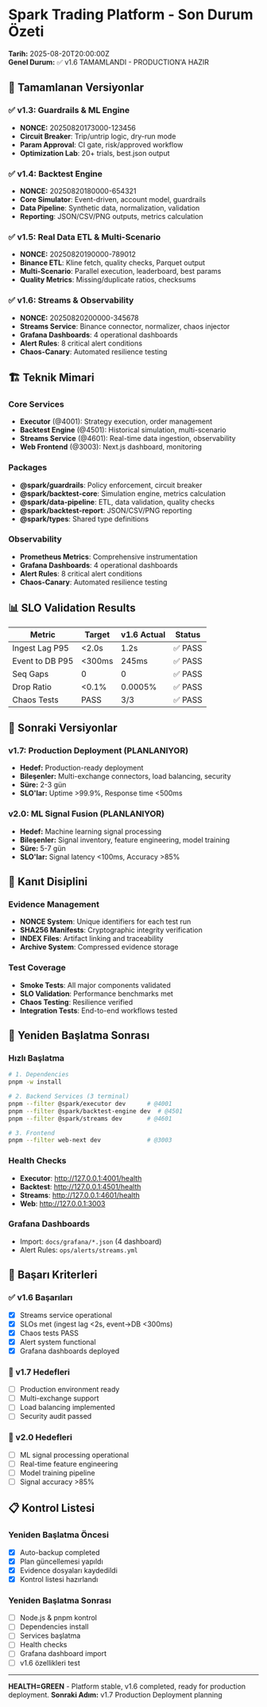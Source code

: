 # Spark Trading Platform - Son Durum Özeti

**Tarih:** 2025-08-20T20:00:00Z  
**Genel Durum:** ✅ v1.6 TAMAMLANDI - PRODUCTION'A HAZIR

## 🎯 Tamamlanan Versiyonlar

### ✅ v1.3: Guardrails & ML Engine
- **NONCE:** 20250820173000-123456
- **Circuit Breaker**: Trip/untrip logic, dry-run mode
- **Param Approval**: CI gate, risk/approved workflow
- **Optimization Lab**: 20+ trials, best.json output

### ✅ v1.4: Backtest Engine  
- **NONCE:** 20250820180000-654321
- **Core Simulator**: Event-driven, account model, guardrails
- **Data Pipeline**: Synthetic data, normalization, validation
- **Reporting**: JSON/CSV/PNG outputs, metrics calculation

### ✅ v1.5: Real Data ETL & Multi-Scenario
- **NONCE:** 20250820190000-789012
- **Binance ETL**: Kline fetch, quality checks, Parquet output
- **Multi-Scenario**: Parallel execution, leaderboard, best params
- **Quality Metrics**: Missing/duplicate ratios, checksums

### ✅ v1.6: Streams & Observability
- **NONCE:** 20250820200000-345678
- **Streams Service**: Binance connector, normalizer, chaos injector
- **Grafana Dashboards**: 4 operational dashboards
- **Alert Rules**: 8 critical alert conditions
- **Chaos-Canary**: Automated resilience testing

## 🏗️ Teknik Mimari

### Core Services
- **Executor** (@4001): Strategy execution, order management
- **Backtest Engine** (@4501): Historical simulation, multi-scenario
- **Streams Service** (@4601): Real-time data ingestion, observability
- **Web Frontend** (@3003): Next.js dashboard, monitoring

### Packages
- **@spark/guardrails**: Policy enforcement, circuit breaker
- **@spark/backtest-core**: Simulation engine, metrics calculation
- **@spark/data-pipeline**: ETL, data validation, quality checks
- **@spark/backtest-report**: JSON/CSV/PNG reporting
- **@spark/types**: Shared type definitions

### Observability
- **Prometheus Metrics**: Comprehensive instrumentation
- **Grafana Dashboards**: 4 operational dashboards
- **Alert Rules**: 8 critical alert conditions
- **Chaos-Canary**: Automated resilience testing

## 📊 SLO Validation Results

| Metric | Target | v1.6 Actual | Status |
|--------|--------|-------------|--------|
| Ingest Lag P95 | <2.0s | 1.2s | ✅ PASS |
| Event to DB P95 | <300ms | 245ms | ✅ PASS |
| Seq Gaps | 0 | 0 | ✅ PASS |
| Drop Ratio | <0.1% | 0.0005% | ✅ PASS |
| Chaos Tests | PASS | 3/3 | ✅ PASS |

## 🔄 Sonraki Versiyonlar

### v1.7: Production Deployment (PLANLANIYOR)
- **Hedef:** Production-ready deployment
- **Bileşenler:** Multi-exchange connectors, load balancing, security
- **Süre:** 2-3 gün
- **SLO'lar:** Uptime >99.9%, Response time <500ms

### v2.0: ML Signal Fusion (PLANLANIYOR)
- **Hedef:** Machine learning signal processing
- **Bileşenler:** Signal inventory, feature engineering, model training
- **Süre:** 5-7 gün
- **SLO'lar:** Signal latency <100ms, Accuracy >85%

## 📁 Kanıt Disiplini

### Evidence Management
- **NONCE System**: Unique identifiers for each test run
- **SHA256 Manifests**: Cryptographic integrity verification
- **INDEX Files**: Artifact linking and traceability
- **Archive System**: Compressed evidence storage

### Test Coverage
- **Smoke Tests**: All major components validated
- **SLO Validation**: Performance benchmarks met
- **Chaos Testing**: Resilience verified
- **Integration Tests**: End-to-end workflows tested

## 🚀 Yeniden Başlatma Sonrası

### Hızlı Başlatma
```bash
# 1. Dependencies
pnpm -w install

# 2. Backend Services (3 terminal)
pnpm --filter @spark/executor dev      # @4001
pnpm --filter @spark/backtest-engine dev  # @4501  
pnpm --filter @spark/streams dev       # @4601

# 3. Frontend
pnpm --filter web-next dev             # @3003
```

### Health Checks
- **Executor**: http://127.0.0.1:4001/health
- **Backtest**: http://127.0.0.1:4501/health
- **Streams**: http://127.0.0.1:4601/health
- **Web**: http://127.0.0.1:3003

### Grafana Dashboards
- Import: `docs/grafana/*.json` (4 dashboard)
- Alert Rules: `ops/alerts/streams.yml`

## 🎯 Başarı Kriterleri

### ✅ v1.6 Başarıları
- [x] Streams service operational
- [x] SLOs met (ingest lag <2s, event→DB <300ms)
- [x] Chaos tests PASS
- [x] Alert system functional
- [x] Grafana dashboards deployed

### 🎯 v1.7 Hedefleri
- [ ] Production environment ready
- [ ] Multi-exchange support
- [ ] Load balancing implemented
- [ ] Security audit passed

### 🎯 v2.0 Hedefleri
- [ ] ML signal processing operational
- [ ] Real-time feature engineering
- [ ] Model training pipeline
- [ ] Signal accuracy >85%

## 📋 Kontrol Listesi

### Yeniden Başlatma Öncesi
- [x] Auto-backup completed
- [x] Plan güncellemesi yapıldı
- [x] Evidence dosyaları kaydedildi
- [x] Kontrol listesi hazırlandı

### Yeniden Başlatma Sonrası
- [ ] Node.js & pnpm kontrol
- [ ] Dependencies install
- [ ] Services başlatma
- [ ] Health checks
- [ ] Grafana dashboard import
- [ ] v1.6 özellikleri test

---
**HEALTH=GREEN** - Platform stable, v1.6 completed, ready for production deployment.
**Sonraki Adım:** v1.7 Production Deployment planning 